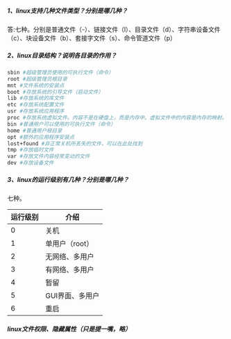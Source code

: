 ##### 1、linux支持几种文件类型？分别是哪几种？
答:七种。分别是普通文件（-）、链接文件（l）、目录文件（d）、字符串设备文件（c）、块设备文件（b）、套接字文件（s）、命令管道文件（p）

##### 2、linux目录结构？说明各目录的作用？
```bash
sbin #超级管理员使用的可执行文件（命令）
root #超级管理员根目录
mnt #文件系统的安装点
boot #存放系统的引导文件（启动文件）
lib #存放系统的库文件
etc #存放系统配置文件
usr #存放系统应用程序
proc #存放系统虚拟文件。内容不是在硬盘上，而是内存中。虚拟文件中的内容是内存的映射。可以查看系统信息，如内核运行状态、进程，对文件的改变也会进行反应
bin #普通用户可以使用的可执行文件（命令）
home #普通用户根目录
opt #额外的应用程序安装点
lost+found #非正常关机所丢失的文件，可以在此处找到
tmp #存放临时文件
var #存放文件内容经常变动的文件
dev #存放设备文件

```

##### 3、linux的运行级别有几种？分别是哪几种？
七种。

运行级别 | 介绍
---|---
0 | 关机
1 | 单用户（root）
2 | 无网络、多用户
3 | 有网络、多用户
4 | 暂留
5 | GUI界面、多用户
6 | 重启

##### linux文件权限、隐藏属性（只是提一嘴，略）